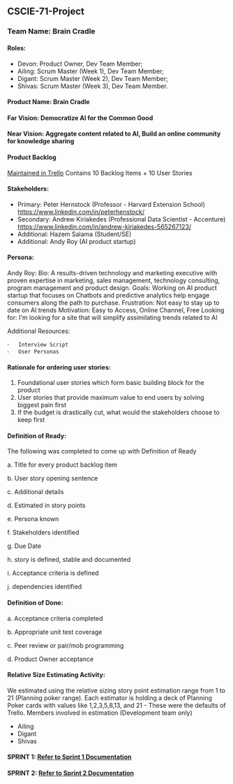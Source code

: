 ## CSCIE-71-Project

### Team Name: Brain Cradle

#### Roles:
- Devon: Product Owner, Dev Team Member;
- Ailing:  Scrum Master (Week 1), Dev Team Member;
- Digant:  Scrum Master (Week 2), Dev Team Member;
- Shivas:  Scrum Master (Week 3), Dev Team Member.

#### Product Name: Brain Cradle

#### Far Vision: Democratize AI for the Common Good

#### Near Vision: Aggregate content related to AI, Build an online community for knowledge sharing

#### Product Backlog
[Maintained in Trello](https://trello.com/b/qb2G2V5r/product-back-log)
Contains 10 Backlog Items + 10 User Stories

#### Stakeholders:
- Primary: Peter Hernstock (Professor - Harvard Extension School) https://www.linkedin.com/in/peterhenstock/
- Secondary: Andrew Kiriakedes (Professional Data Scientist - Accenture) https://www.linkedin.com/in/andrew-kiriakedes-565267123/
- Additional: Hazem Salama  (Student/SE)
- Additional: Andy Roy  (AI product startup)


#### Persona:
Andy Roy: 
Bio: A results-driven technology and marketing executive with proven expertise in marketing, sales management, technology consulting, program management and product design.
Goals: Working on AI product startup that focuses on Chatbots and predictive analytics help engage consumers along the path to purchase.
Frustration: Not easy to stay up to date on AI trends
Motivation: Easy to Access, Online Channel, Free
Looking for: I'm looking for a site that will simplify assimilating trends related to AI

Additional Resources:

	⁃	Interview Script
	⁃	User Personas
    
    
#### Rationale for ordering user stories: 
1. Foundational user stories which form basic building block for the product 
2. User stories that provide maximum value to end users by solving biggest pain first 
3. If the budget is drastically cut, what would the stakeholders choose to keep first


#### Definition of Ready:
The following was completed to come up with Definition of Ready

a. Title for every product backlog item

b. User story opening sentence

c. Additional details

d. Estimated in story points

e. Persona known

f. Stakeholders identified

g. Due Date

h. story is defined, stable and documented

i. Acceptance criteria is defined

j. dependencies identified


#### Definition of Done:

a. Acceptance criteria completed

b. Appropriate unit test coverage

c. Peer review or pair/mob programming

d. Product Owner acceptance


#### Relative Size Estimating Activity:
We estimated using the relative sizing story point estimation range from 1 to 21 (Planning poker range). Each estimator is holding a deck of Planning Poker cards with values like 1,2,3,5,8,13, and 21 - These were the defaults of Trello. 
Members involved in estimation (Development team only)
- Ailing
- Digant
- Shivas

#### SPRINT 1: [Refer to Sprint 1 Documentation](https://github.com/BrainCradle/CSCIE-71-Project/blob/master/Sprint01.md)


#### SPRINT 2: [Refer to Sprint 2 Documentation](https://github.com/BrainCradle/CSCIE-71-Project/blob/master/Sprint%202/Sprint02.md)





